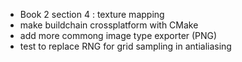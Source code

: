 
- Book 2 section 4 : texture mapping
- make buildchain crossplatform with CMake
- add more commong image type exporter (PNG)
- test to replace RNG for grid sampling in antialiasing